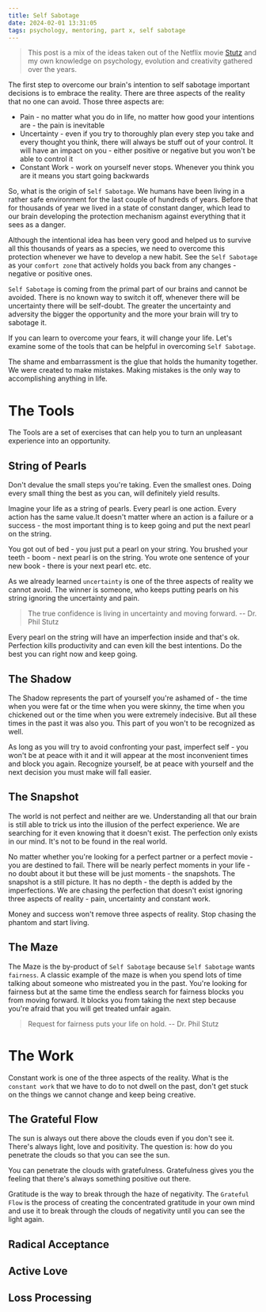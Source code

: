 ```yaml
---
title: Self Sabotage
date: 2024-02-01 13:31:05
tags: psychology, mentoring, part x, self sabotage
---
```


> This post is a mix of the ideas taken out of the Netflix movie [Stutz](https://www.netflix.com/tudum/stutz) and my own knowledge on psychology, evolution and creativity gathered over the years.

The first step to overcome our brain's intention to self sabotage important decisions is to embrace the reality. There are three aspects of the reality that no one can avoid. Those three aspects are:
- Pain - no matter what you do in life, no matter how good your intentions are - the pain is inevitable
- Uncertainty - even if you try to thoroughly plan every step you take and every thought you think, there will always be stuff out of your control. It will have an impact on you - either positive or negative but you won't be able to control it
- Constant Work - work on yourself never stops. Whenever you think you are it means you start going backwards

<!-- more -->

So, what is the origin of `Self Sabotage`. We humans have been living in a rather safe environment for the last couple of hundreds of years. Before that for thousands of year we lived in a state of constant danger, which lead to our brain developing the protection mechanism against everything that it sees as a danger.

Although the intentional idea has been very good and helped us to survive all this thousands of years as a species, we need to overcome this protection whenever we have to develop a new habit. See the `Self Sabotage` as your `comfort zone` that actively holds you back from any changes - negative or positive ones.

`Self Sabotage` is coming from the primal part of our brains and cannot be avoided. There is no known way to switch it off, whenever there will be uncertainty there will be self-doubt. The greater the uncertainty and adversity the bigger the opportunity and the more your brain will try to sabotage it.

If you can learn to overcome your fears, it will change your life. Let's examine some of the tools that can be helpful in overcoming `Self Sabotage`.

The shame and embarrassment is the glue that holds the humanity together. We were created to make mistakes. Making mistakes is the only way to accomplishing anything in life.

# The Tools
The Tools are a set of exercises that can help you to turn an unpleasant experience into an opportunity.

## String of Pearls
Don't devalue the small steps you're taking. Even the smallest ones. Doing every small thing the best as you can, will definitely yield results.

Imagine your life as a string of pearls. Every pearl is one action. Every action has the same value.It doesn't matter where an action is a failure or a success - the most important thing is to keep going and put the next pearl on the string.

You got out of bed - you just put a pearl on your string. You brushed your teeth - boom - next pearl is on the string. You wrote one sentence of your new book - there is your next pearl etc. etc.

As we already learned `uncertainty` is one of the three aspects of reality we cannot avoid. The winner is someone, who keeps putting pearls on his string ignoring the uncertainty and pain.

> The true confidence is living in uncertainty and moving forward. -- Dr. Phil Stutz

Every pearl on the string will have an imperfection inside and that's ok. Perfection kills productivity and can even kill the best intentions. Do the best you can right now and keep going.

## The Shadow
The Shadow represents the part of yourself you're ashamed of - the time when you were fat or the time when you were skinny, the time when you chickened out or the time when you were extremely indecisive. But all these times in the past it was also you. This part of you won't to be recognized as well.

As long as you will try to avoid confronting your past, imperfect self - you won't be at peace with it and it will appear at the most inconvenient times and block you again. Recognize yourself, be at peace with yourself and the next decision you must make will fall easier.

## The Snapshot
The world is not perfect and neither are we. Understanding all that our brain is still able to trick us into the illusion of the perfect experience. We are searching for it even knowing that it doesn't exist. The perfection only exists in our mind. It's not to be found in the real world.

No matter whether you're looking for a perfect partner or a perfect movie - you are destined to fail. There will be nearly perfect moments in your life - no doubt about it but these will be just moments - the snapshots. The snapshot is a still picture. It has no depth - the depth is added by the imperfections. We are chasing the perfection that doesn't exist ignoring three aspects of reality - pain, uncertainty and constant work.

Money and success won't remove three aspects of reality. Stop chasing the phantom and start living.

## The Maze
The Maze is the by-product of `Self Sabotage` because `Self Sabotage` wants `fairness`. A classic example of the maze is when you spend lots of time talking about someone who mistreated you in the past. You're looking for fairness but at the same time the endless search for fairness blocks you from moving forward. It blocks you from taking the next step because you're afraid that you will get treated unfair again.

> Request for fairness puts your life on hold. -- Dr. Phil Stutz

# The Work
Constant work is one of the three aspects of the reality. What is the `constant work` that we have to do to not dwell on the past, don't get stuck on the things we cannot change and keep being creative.

## The Grateful Flow
The sun is always out there above the clouds even if you don't see it. There's always light, love and positivity. The question is: how do you penetrate the clouds so that you can see the sun.

You can penetrate the clouds with gratefulness. Gratefulness gives you the feeling that there's always something positive out there.

Gratitude is the way to break through the haze of negativity. The `Grateful Flow` is the process of creating the concentrated gratitude in your own mind and use it to break through the clouds of negativity until you can see the light again.

## Radical Acceptance

## Active Love

## Loss Processing
